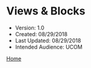 # Views & Blocks

* Version: 1.0
* Created: 08/29/2018
* Last Updated: 08/29/2018
* Intended Audience: UCOM

[Home](/d8-platform/docs/UCOM/TABLE_OF_CONTENTS)